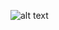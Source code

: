 ![alt text](https://i.ibb.co/6XxtSYF/screencapture-hungry-lalande-4f32a0-netlify-2020-03-17-23-55-14.png)
